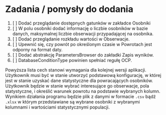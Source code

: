# Zadania / pomysły do dodania

1.  [ ] Dodać przeglądanie dostępnych gatunków w zakładce Osobniki
2.  [ ] W polu osobniki dodać informację o liczbie osobników w bazie danych, maksymalnej liczbie obserwacji przypadającej na osobnika.
3.  [ ] Dodać przeglądanie rozkładu wartości w Obserwacje.
4.  [ ] Upewnić się, czy powrót po określonym czasie w Powrotach jest odporny na format daty.
5.  [ ] Dodać abstrakcję ParametersBrowser do zakładki Zapis wyników.
6.  [ ] DatabaseConditionType powinien spełniać regułę OCP.

Powyższa lista cech stanowi wymagania dla kolejnej wersji aplikacji. Użytkownik musi być w stanie utworzyć podstawową konfigurację, w której jest w stanie uzyskać dane statystyczne dla powracających osobników. Użytkownik będzie w stanie wybrać interesujące go obserwacje, pola statystyczne, i określić warunek powrotu na podstawie wybranych kolumn. Wynikiem działania programu będzie plik z danymi w formacie `.csv` bądź `.xlsx` w którym przedstawiane są wybrane osobniki z wybranymi kolumnami i wartościami statystycznymi populacji.